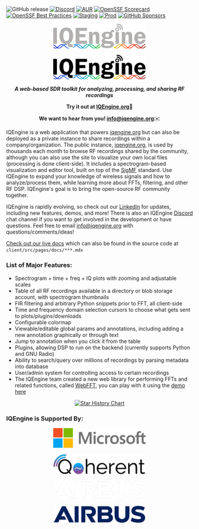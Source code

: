 ![GitHub release](https://img.shields.io/github/v/release/IQEngine/IQEngine)
[![Discord](https://img.shields.io/discord/1063315697498853498?label=Discord)](https://discord.gg/k7C8kp3b76)
[![AUR](https://img.shields.io/github/license/IQEngine/IQEngine)](https://github.com/IQEngine/IQEngine/blob/main/LICENSE)
[![OpenSSF Scorecard](https://api.securityscorecards.dev/projects/github.com/IQEngine/IQEngine/badge)](https://securityscorecards.dev/viewer/?uri=github.com/IQEngine/IQEngine)
[![OpenSSF Best Practices](https://bestpractices.coreinfrastructure.org/projects/7730/badge)](https://bestpractices.coreinfrastructure.org/projects/7730)
[![Staging](https://img.shields.io/github/actions/workflow/status/IQEngine/IQEngine/periodic_test_of_staging.yml?label=staging)](https://staging.iqengine.org)
[![Prod](https://img.shields.io/github/actions/workflow/status/IQEngine/IQEngine/periodic_test_of_prod.yml?label=prod)](https://iqengine.org)
[![GitHub Sponsors](https://img.shields.io/github/sponsors/IQEngine)](https://github.com/sponsors/IQEngine)

<p align="center"><img width=250 src="client/public/IQEngine.svg#gh-dark-mode-only" /></p>
<p align="center"><img width=250 src="client/public/IQEngine_Black.svg#gh-light-mode-only" /></p>

<p align="center"><b><i>A web-based SDR toolkit for analyzing, processing, and sharing RF recordings</i></b></p>

<p align="center"><b>Try it out at <a href="https://iqengine.org">IQEngine.org</a></b>🔎</p>

<p align="center"><b>We want to hear from you! <a href="mailto:info@iqengine.org">info@iqengine.org</a></b>✉️</p>

IQEngine is a web application that powers <a href="https://iqengine.org">iqengine.org</a> but can also be deployed as a private instance to share recordings within a company/organization.  The public instance, <a href="https://iqengine.org">iqengine.org</a>, is used by thousands each month to browse RF recordings shared by the community, although you can also use the site to visualize your own local files (processing is done client-side).  It includes a spectrogram-based visualization and editor tool, built on top of the [SigMF](https://github.com/gnuradio/SigMF) standard.  Use IQEngine to expand your knowledge of wireless signals and how to analyze/process them, while learning more about FFTs, filtering, and other RF DSP.  IQEngine's goal is to bring the open-source RF community together.

IQEngine is rapidly evolving, so check out our [LinkedIn](https://www.linkedin.com/company/iqengine/) for updates, including new features, demos, and more!  There is also an IQEngine [Discord](https://discord.gg/k7C8kp3b76) chat channel if you want to get involved in the development or have questions.  Feel free to email <a href="mailto:info@iqengine.org">info@iqengine.org</a> with questions/comments/ideas!

[Check out our live docs](https://staging.iqengine.org/docs) which can also be found in the source code at `client/src/pages/docs/***.mdx`

### List of Major Features:

* Spectrogram + time + freq + IQ plots with zooming and adjustable scales
* Table of all RF recordings available in a directory or blob storage account, with spectrogram thumbnails
* FIR filtering and arbitrary Python snippets prior to FFT, all client-side
* Time and frequency domain selection cursors to choose what gets sent to plots/plugins/downloads
* Configurable colormap
* Viewable/editable global params and annotations, including adding a new annotation graphically or through text
* Jump to annotation when you click it from the table
* Plugins, allowing DSP to run on the backend (currently supports Python and GNU Radio)
* Ability to search/query over millions of recordings by parsing metadata into database
* User/admin system for controlling access to certain recordings
* The IQEngine team created a new web library for performing FFTs and related functions, called [WebFFT](https://www.npmjs.com/package/webfft), you can play with it using the [demo here](https://webfft.com/)

<a href="https://star-history.com/#IQEngine/IQEngine&Date">
  <picture>
    <p align="center">
      <source media="(prefers-color-scheme: dark)" srcset="https://api.star-history.com/svg?repos=IQEngine/IQEngine&type=Date&theme=dark" />
      <source media="(prefers-color-scheme: light)" srcset="https://api.star-history.com/svg?repos=IQEngine/IQEngine&type=Date" />
      <img width="70%" alt="Star History Chart" src="https://api.star-history.com/svg?repos=IQEngine/IQEngine&type=Date" />
    </p>
  </picture>
</a>


### IQEngine is Supported By:

<p align="center"><img width=250 src="client/public/microsoft-logo.svg" /></p>

<p align="center"><a href="https://www.qoherent.ai/"><img width=250 src="client/public/clogo-black.png" /></a></p>

<p align="center"><img width=250 src="client/public/AIRBUS_white.png#gh-dark-mode-only" /></p>
<p align="center"><img width=250 src="client/public/AIRBUS_blue.png#gh-light-mode-only" /></p>
